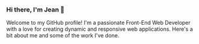 ###  Hi there, I'm Jean 👋

Welcome to my GitHub profile! I'm a passionate Front-End Web Developer with a love for creating dynamic and responsive web applications. Here's a bit about me and some of the work I've done.


<!--
**snwy1609/snwy1609** is a ✨ _special_ ✨ repository because its `README.md` (this file) appears on your GitHub profile.

Here are some ideas to get you started:

- 🔭 I’m currently working on ...
- 🌱 I’m currently learning ...
- 👯 I’m looking to collaborate on ...
- 🤔 I’m looking for help with ...
- 💬 Ask me about ...
- 📫 How to reach me: ...
- 😄 Pronouns: ...
- ⚡ Fun fact: ...
-->


